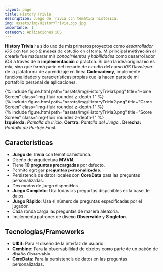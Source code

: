 ```yaml
---
layout: page
title: History Trivia
description: Juego de Trivia con temática histórica.
img: assets/img/HistoryTriviaLogo.jpg
importance: 1
category: Aplicaciones iOS
---
```


**History Trivia** ha sido uno de mis primeros proyectos como *desarrollador iOS* con tan solo **2 meses** de estudio en el tema. Mi principal **motivación** al crearlo fue maduarar mis *conocimientos* y *habilidades* como desarrollador iOS a través de la **implementación** o práctica. Si bien la idea original no es mía, sino que formó parte del temario de estudio del curso *iOS Developer* de la plataforma de aprendizaje en línea **Codecademy**, implementé funcionalidades y características propias que la hacen parte de mi portafolio personal de aplicaciones.

<div class="row">
    <div class="col-sm mt-3 mt-md-0">
        {% include figure.html path="assets/img/HistoryTrivia1.png" title="Home Screen" class="img-fluid rounded z-depth-1" %}
    </div>
    <div class="col-sm mt-3 mt-md-0">
        {% include figure.html path="assets/img/HistoryTrivia2.png" title="Game Screen" class="img-fluid rounded z-depth-1" %}
    </div>
    <div class="col-sm mt-3 mt-md-0">
        {% include figure.html path="assets/img/HistoryTrivia3.png" title="Score Screen" class="img-fluid rounded z-depth-1" %}
    </div>
</div>
<div class="caption">
    <b>Izquierda:</b> <i>Pantalla de Inicio.</i>    <b>Centro:</b> <i>Pantalla del Juego.</i>.   <b>Derecha:</b> <i>Pantalla de Puntaje Final.</i>
</div>

## Características

- **Juego de Trivia** con temática histórica.
- Diseño de arquitectura **MVVM**.
- Tiene **10 preguntas precargadas** por defecto.
- Permite agregar **preguntas personalizadas**.
- Persistencia de datos locales con **Core Data** para las preguntas personalizadas.
- Dos modos de juego disponibles.
- **Juego Completo**: Usa todas las preguntas disponibles en la base de datos.
- **Juego Rápido**: Usa el número de preguntas especificadas por el jugador.
- Cada ronda carga las preguntas de manera aleatoria.
- Implementa patrones de diseño **Observable** y **Singleton**.

## Tecnologías/Frameworks

- **UIKit:** Para el diseño de la interfaz de usuario.
- **Combine:** Para la observabilidad de objetos como parte de un patrón de diseño Observable.
- **CoreData:** Para la persistencia de datos en las preguntas personalizadas.